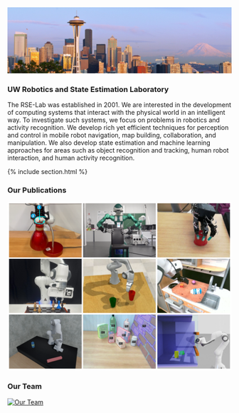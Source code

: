 ---
---

<div class="highlights-row">
  <div class="feature-wrapper hero-wrapper">
    <div class="hero-image-wrapper">
      <img src="images/background.jpg" alt="Lab Overview">
      <div class="hero-overlay"></div>
      <div class="hero-text">
        <h3>UW Robotics and State Estimation Laboratory</h3>
        <p>
          The RSE-Lab was established in 2001. We are interested in the development of computing systems that interact with the physical world in an intelligent way. To investigate such systems, we focus on problems in robotics and activity recognition. We develop rich yet efficient techniques for perception and control in mobile robot navigation, map building, collaboration, and manipulation. We also develop state estimation and machine learning approaches for areas such as object recognition and tracking, human robot interaction, and human activity recognition.
        </p>
      </div>
    </div>
  </div>
</div>

{% include section.html %}

<div class="highlights-row">
  <div class="feature-wrapper">
    <h3>Our Publications</h3>
    <a href="publications">
      <img src="images/fallback.png" alt="Our Publications">
    </a>
  </div>

  <div class="feature-wrapper">
    <h3>Our Team</h3>
    <a href="team">
      <img src="images/team.png" alt="Our Team">
    </a>
  </div>
</div>
